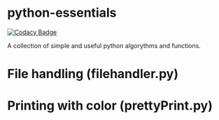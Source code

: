 # python-essentials

[![Codacy Badge](https://api.codacy.com/project/badge/Grade/b4079de7d9724845a41958b4ce4d529b)](https://app.codacy.com/app/phyyyl/py_essentials?utm_source=github.com&utm_medium=referral&utm_content=phyyyl/py_essentials&utm_campaign=badger)

A collection of simple and useful python algorythms and functions.

# File handling (filehandler.py)

# Printing with color (prettyPrint.py)
